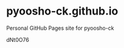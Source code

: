 # pyoosho-ck.github.io
Personal GitHub Pages site for pyoosho-ck

































dNt0O76
